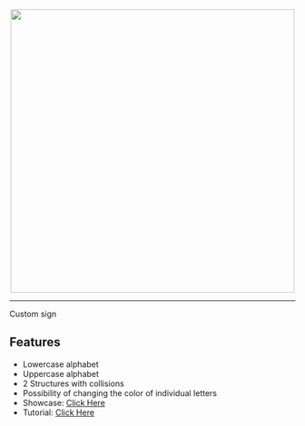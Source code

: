 <div id="header" align="center">
  <img src="https://dunb17ur4ymx4.cloudfront.net/wysiwyg/1041307/ba431c1604d747f35fccd0fcb84aca3a33f2e5a5.png" width="500"/>
</div>

---

Custom sign 


## Features

- Lowercase alphabet
- Uppercase alphabet
- 2 Structures with collisions
- Possibility of changing the color of individual letters
- Showcase: [Click Here](https://www.youtube.com/watch?v=OFNpN5RanzE)
- Tutorial:  [Click Here](https://www.youtube.com/watch?v=OFNpN5RanzE)

